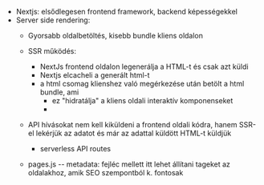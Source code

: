 - Nextjs: elsődlegesen frontend framework, backend képességekkel
- Server side rendering: 
    - Gyorsabb oldalbetöltés, kisebb bundle kliens oldalon 
    - SSR működés: 

        - NextJs frontend oldalon legenerálja a HTML-t és csak azt küldi
        - Nextjs elcacheli a generált html-t 
        - a html csomag klienshez való megérkezése után betölt a html bundle, ami 
            - ez "hidratálja" a kliens oldali interaktív komponenseket 
            -   

    - API hívásokat nem kell kiküldeni a frontend oldali kódra, hanem SSR-el 
        lekérjük az adatot és már az adattal küldött HTML-t küldjük 
        -   serverless API routes

    - pages.js -- metadata: fejléc mellett itt lehet állítani tageket az oldalakhoz, amik SEO szempontból k. fontosak 